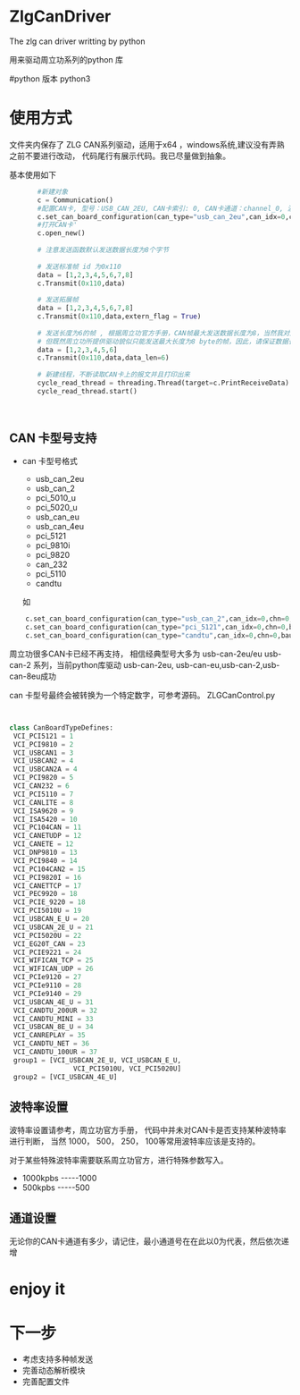 # ZlgCanDriver
The zlg can driver writting by python

用来驱动周立功系列的python 库

#python 版本 
python3

# 使用方式
文件夹内保存了 ZLG CAN系列驱动，适用于x64 ，windows系统,建议没有弄熟之前不要进行改动，
代码尾行有展示代码。我已尽量做到抽象。

基本使用如下
 ```python 
        #新建对象
        c = Communication() 
        #配置CAN卡, 型号：USB_CAN_2EU, CAN卡索引: 0, CAN卡通道：channel_0, 波特率: 500kbps
        c.set_can_board_configuration(can_type="usb_can_2eu",can_idx=0,chn=0,baud_rate=500)
        #打开CAN卡'
        c.open_new()
        
        # 注意发送函数默认发送数据长度为8个字节
        
        # 发送标准帧 id 为0x110
        data = [1,2,3,4,5,6,7,8]    
        c.Transmit(0x110,data)
        
        # 发送拓展帧
        data = [1,2,3,4,5,6,7,8]    
        c.Transmit(0x110,data,extern_flag = True)
        
        # 发送长度为6的帧 , 根据周立功官方手册，CAN帧最大发送数据长度为8，当然我对此表示怀疑，
        # 但既然周立功所提供驱动貌似只能发送最大长度为8 byte的帧，因此，请保证数据长度不大于8即可。
        data = [1,2,3,4,5,6]    
        c.Transmit(0x110,data,data_len=6)
        
        # 新建线程，不断读取CAN卡上的报文并且打印出来
        cycle_read_thread = threading.Thread(target=c.PrintReceiveData)
        cycle_read_thread.start()
        
        
 ```      
 ## CAN 卡型号支持
 - can 卡型号格式
   + usb_can_2eu
   + usb_can_2
   + pci_5010_u
   + pci_5020_u
   + usb_can_eu
   + usb_can_4eu
   + pci_5121
   + pci_9810i
   + pci_9820
   + can_232
   + pci_5110
   + candtu
   
   如
```python
    c.set_can_board_configuration(can_type="usb_can_2",can_idx=0,chn=0,baud_rate=500)
    c.set_can_board_configuration(can_type="pci_5121",can_idx=0,chn=0,baud_rate=500)
    c.set_can_board_configuration(can_type="candtu",can_idx=0,chn=0,baud_rate=500)
```
   周立功很多CAN卡已经不再支持， 相信经典型号大多为 usb-can-2eu/eu usb-can-2 系列，当前python库驱动
   usb-can-2eu, usb-can-eu,usb-can-2,usb-can-8eu成功
   
   can 卡型号最终会被转换为一个特定数字，可参考源码。
     ZLGCanControl.py
   ```python
 
   
   class CanBoardTypeDefines:
    VCI_PCI5121 = 1
    VCI_PCI9810 = 2
    VCI_USBCAN1 = 3
    VCI_USBCAN2 = 4
    VCI_USBCAN2A = 4
    VCI_PCI9820 = 5
    VCI_CAN232 = 6
    VCI_PCI5110 = 7
    VCI_CANLITE = 8
    VCI_ISA9620 = 9
    VCI_ISA5420 = 10
    VCI_PC104CAN = 11
    VCI_CANETUDP = 12
    VCI_CANETE = 12
    VCI_DNP9810 = 13
    VCI_PCI9840 = 14
    VCI_PC104CAN2 = 15
    VCI_PCI9820I = 16
    VCI_CANETTCP = 17
    VCI_PEC9920 = 18
    VCI_PCIE_9220 = 18
    VCI_PCI5010U = 19
    VCI_USBCAN_E_U = 20
    VCI_USBCAN_2E_U = 21
    VCI_PCI5020U = 22
    VCI_EG20T_CAN = 23
    VCI_PCIE9221 = 24
    VCI_WIFICAN_TCP = 25
    VCI_WIFICAN_UDP = 26
    VCI_PCIe9120 = 27
    VCI_PCIe9110 = 28
    VCI_PCIe9140 = 29
    VCI_USBCAN_4E_U = 31
    VCI_CANDTU_200UR = 32
    VCI_CANDTU_MINI = 33
    VCI_USBCAN_8E_U = 34
    VCI_CANREPLAY = 35
    VCI_CANDTU_NET = 36
    VCI_CANDTU_100UR = 37
    group1 = [VCI_USBCAN_2E_U, VCI_USBCAN_E_U,
                   VCI_PCI5010U, VCI_PCI5020U]
    group2 = [VCI_USBCAN_4E_U]
   ```
   
   ## 波特率设置
   波特率设置请参考，周立功官方手册， 代码中并未对CAN卡是否支持某种波特率进行判断，
   当然 1000， 500， 250， 100等常用波特率应该是支持的。
   
   对于某些特殊波特率需要联系周立功官方，进行特殊参数写入。
   
   - 1000kpbs -----1000
   - 500kpbs -----500
  ## 通道设置
  无论你的CAN卡通道有多少，请记住，最小通道号在在此以0为代表，然后依次递增 
   
# enjoy it

# 下一步
- 考虑支持多种帧发送
- 完善动态解析模块
- 完善配置文件




